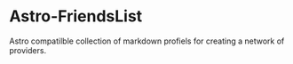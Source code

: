 # Astro-FriendsList
Astro compatilble collection of markdown profiels for creating a network of providers.
